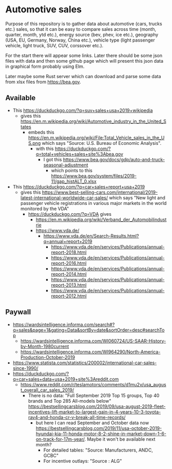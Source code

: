 # Automotive sales

Purpose of this repository is to gather data about automotive (cars, trucks etc.) sales, so that it can be easy to compare sales across time (month, quarter, month, ytd etc.), energy source (bev, phev, ice etc.), geography (USA, EU, Germany, Norway, China etc.), vehicle type (light passenger vehicle, light truck, SUV, CUV, corssover etc.).

For the start there will appear some links. Later there should be some json files with data and then some github page which will present this json data in graphical form probably using Elm.

Later maybe some Rust server which can download and parse some data from xlsx files from https://bea.gov.

## Available

- This https://duckduckgo.com/?q=suv+sales+usa+2019+wikipedia
  - gives this https://en.m.wikipedia.org/wiki/Automotive_industry_in_the_United_States
    - embeds this https://en.m.wikipedia.org/wiki/File:Total_Vehicle_sales_in_the_US.png which says "Source: U.S. Bureau of Economic Analysis".
      - with this https://duckduckgo.com/?q=total+vehicles+sales+site%3Abea.gov
        - I got this https://www.bea.gov/docs/gdp/auto-and-truck-seasonal-adjustment
          - which points to this https://www.bea.gov/system/files/2019-11/gap_histALT_0.xlsx
- This https://duckduckgo.com/?q=car+sales+report+usa+2019
  - gives this https://www.best-selling-cars.com/international/2019-latest-international-worldwide-car-sales/ which says "New light and passenger vehicle registrations in various major markets in the world monitored by the VDA"
    - https://duckduckgo.com/?q=VDA gives
      - https://en.m.wikipedia.org/wiki/Verband_der_Automobilindustrie
      - https://www.vda.de/
        - https://www.vda.de/en/Search-Results.html?q=annual+report+2019
          - https://www.vda.de/en/services/Publications/annual-report-2018.html
          - https://www.vda.de/en/services/Publications/annual-report-2016.html
          - https://www.vda.de/en/services/Publications/annual-report-2014.html
          - https://www.vda.de/en/services/Publications/annual-report-2013.html
          - https://www.vda.de/en/services/Publications/annual-report-2012.html

## Paywall

- https://wardsintelligence.informa.com/search#?q=sales&page=1&gating=Data&sortBy=date&sortOrder=desc#searchTop
  - https://wardsintelligence.informa.com/WI060724/US-SAAR-History-by-Month-1980current
  - https://wardsintelligence.informa.com/WI964290/North-America-Production-October-2019
- https://www.statista.com/statistics/200002/international-car-sales-since-1990/
- https://duckduckgo.com/?q=car+sales+data+usa+2019+site%3Areddit.com
  - https://www.reddit.com/r/teslamotors/comments/d1mu2v/usa_august_overall_car_sales_2019/
    - There is no data: "Full September 2019 Top 15 groups, Top 40 brands and Top 285 All-models below" https://bestsellingcarsblog.com/2019/09/usa-august-2019-fleet-incentives-lift-market-to-largest-gain-in-4-years-10-3-toyota-rav4-and-honda-cr-v-break-all-time-records/
      - but here I can read September and October data now https://bestsellingcarsblog.com/2019/11/usa-october-2019-hyundai-kia-11-honda-motor-8-2-shine-in-market-down-1-6-on-track-for-17m-year/. Maybe it won't be available next month?
         - For detailed tables: "Source: Manufacturers, ANDC, GCBC"
         - For incentive outlays: "Source : ALG"
